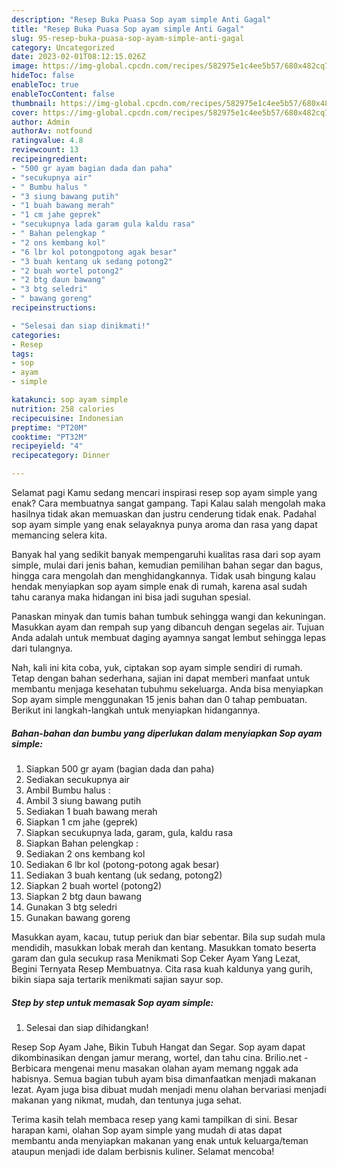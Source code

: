 ```yaml
---
description: "Resep Buka Puasa Sop ayam simple Anti Gagal"
title: "Resep Buka Puasa Sop ayam simple Anti Gagal"
slug: 95-resep-buka-puasa-sop-ayam-simple-anti-gagal
category: Uncategorized
date: 2023-02-01T08:12:15.026Z
image: https://img-global.cpcdn.com/recipes/582975e1c4ee5b57/680x482cq70/sop-ayam-simple-foto-resep-utama.jpg
hideToc: false
enableToc: true
enableTocContent: false
thumbnail: https://img-global.cpcdn.com/recipes/582975e1c4ee5b57/680x482cq70/sop-ayam-simple-foto-resep-utama.jpg
cover: https://img-global.cpcdn.com/recipes/582975e1c4ee5b57/680x482cq70/sop-ayam-simple-foto-resep-utama.jpg
author: Admin
authorAv: notfound
ratingvalue: 4.8
reviewcount: 13
recipeingredient:
- "500 gr ayam bagian dada dan paha"
- "secukupnya air"
- " Bumbu halus "
- "3 siung bawang putih"
- "1 buah bawang merah"
- "1 cm jahe geprek"
- "secukupnya lada garam gula kaldu rasa"
- " Bahan pelengkap "
- "2 ons kembang kol"
- "6 lbr kol potongpotong agak besar"
- "3 buah kentang uk sedang potong2"
- "2 buah wortel potong2"
- "2 btg daun bawang"
- "3 btg seledri"
- " bawang goreng"
recipeinstructions:

- "Selesai dan siap dinikmati!"
categories:
- Resep
tags:
- sop
- ayam
- simple

katakunci: sop ayam simple 
nutrition: 258 calories
recipecuisine: Indonesian
preptime: "PT20M"
cooktime: "PT32M"
recipeyield: "4"
recipecategory: Dinner

---
```



Selamat pagi Kamu sedang mencari inspirasi resep sop ayam simple yang enak? Cara membuatnya sangat gampang. Tapi Kalau salah mengolah maka hasilnya tidak akan memuaskan dan justru cenderung tidak enak. Padahal sop ayam simple yang enak selayaknya punya aroma dan rasa yang dapat memancing selera kita.


Banyak hal yang sedikit banyak mempengaruhi kualitas rasa dari sop ayam simple, mulai dari jenis bahan, kemudian pemilihan bahan segar dan bagus, hingga cara mengolah dan menghidangkannya. Tidak usah bingung kalau hendak menyiapkan sop ayam simple enak di rumah, karena asal sudah tahu caranya maka hidangan ini bisa jadi suguhan spesial.

Panaskan minyak dan tumis bahan tumbuk sehingga wangi dan kekuningan. Masukkan ayam dan rempah sup yang dibancuh dengan segelas air. Tujuan Anda adalah untuk membuat daging ayamnya sangat lembut sehingga lepas dari tulangnya.


Nah, kali ini kita coba, yuk, ciptakan sop ayam simple sendiri di rumah. Tetap dengan bahan sederhana, sajian ini dapat memberi manfaat untuk membantu menjaga kesehatan tubuhmu sekeluarga. Anda bisa menyiapkan Sop ayam simple menggunakan 15 jenis bahan dan 0 tahap pembuatan. Berikut ini langkah-langkah untuk menyiapkan hidangannya.

<!--inarticleads1-->

##### Bahan-bahan dan bumbu yang diperlukan dalam menyiapkan Sop ayam simple:

1. Siapkan 500 gr ayam (bagian dada dan paha)
1. Sediakan secukupnya air
1. Ambil  Bumbu halus :
1. Ambil 3 siung bawang putih
1. Sediakan 1 buah bawang merah
1. Siapkan 1 cm jahe (geprek)
1. Siapkan secukupnya lada, garam, gula, kaldu rasa
1. Siapkan  Bahan pelengkap :
1. Sediakan 2 ons kembang kol
1. Sediakan 6 lbr kol (potong-potong agak besar)
1. Sediakan 3 buah kentang (uk sedang, potong2)
1. Siapkan 2 buah wortel (potong2)
1. Siapkan 2 btg daun bawang
1. Gunakan 3 btg seledri
1. Gunakan  bawang goreng


Masukkan ayam, kacau, tutup periuk dan biar sebentar. Bila sup sudah mula mendidih, masukkan lobak merah dan kentang. Masukkan tomato beserta garam dan gula secukup rasa Menikmati Sop Ceker Ayam Yang Lezat, Begini Ternyata Resep Membuatnya. Cita rasa kuah kaldunya yang gurih, bikin siapa saja tertarik menikmati sajian sayur sop. 

<!--inarticleads2-->

##### Step by step untuk memasak Sop ayam simple:


1. Selesai dan siap dihidangkan!

Resep Sop Ayam Jahe, Bikin Tubuh Hangat dan Segar. Sop ayam dapat dikombinasikan dengan jamur merang, wortel, dan tahu cina. Brilio.net - Berbicara mengenai menu masakan olahan ayam memang nggak ada habisnya. Semua bagian tubuh ayam bisa dimanfaatkan menjadi makanan lezat. Ayam juga bisa dibuat mudah menjadi menu olahan bervariasi menjadi makanan yang nikmat, mudah, dan tentunya juga sehat. 

Terima kasih telah membaca resep yang kami tampilkan di sini. Besar harapan kami, olahan Sop ayam simple yang mudah di atas dapat membantu anda menyiapkan makanan yang enak untuk keluarga/teman ataupun menjadi ide dalam berbisnis kuliner. Selamat mencoba!
